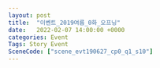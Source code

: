 ```yaml
---
layout: post
title:  "이벤트_2019여름_0화_오프닝"
date:   2022-02-07 14:00:00 +0000
categories: Event
Tags: Story Event
SceneCode: ["scene_evt190627_cp0_q1_s10"]
---
```

